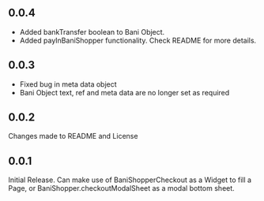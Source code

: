 ## 0.0.4
- Added bankTransfer boolean to Bani Object.
- Added payInBaniShopper functionality. Check README for more details.

## 0.0.3
- Fixed bug in meta data object
- Bani Object text, ref and meta data are no longer set as required

## 0.0.2
Changes made to README and License

## 0.0.1

Initial Release. Can make use of BaniShopperCheckout as a Widget to fill a Page, or BaniShopper.checkoutModalSheet as a modal bottom sheet.
